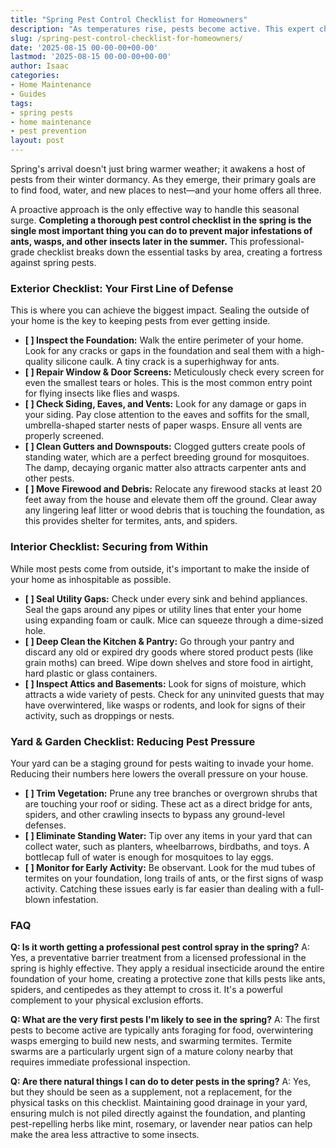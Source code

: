 ```yaml
---
title: "Spring Pest Control Checklist for Homeowners"
description: "As temperatures rise, pests become active. This expert checklist outlines the essential preventative tasks for your home's exterior, interior, and yard to stop spring pests."
slug: /spring-pest-control-checklist-for-homeowners/
date: '2025-08-15 00-00-00+00-00'
lastmod: '2025-08-15 00-00-00+00-00'
author: Isaac
categories:
- Home Maintenance
- Guides
tags:
- spring pests
- home maintenance
- pest prevention
layout: post
---
```

Spring's arrival doesn't just bring warmer weather; it awakens a host of pests from their winter dormancy. As they emerge, their primary goals are to find food, water, and new places to nest—and your home offers all three.

A proactive approach is the only effective way to handle this seasonal surge. **Completing a thorough pest control checklist in the spring is the single most important thing you can do to prevent major infestations of ants, wasps, and other insects later in the summer.** This professional-grade checklist breaks down the essential tasks by area, creating a fortress against spring pests.

### Exterior Checklist: Your First Line of Defense

This is where you can achieve the biggest impact. Sealing the outside of your home is the key to keeping pests from ever getting inside.

*   **[ ] Inspect the Foundation:** Walk the entire perimeter of your home. Look for any cracks or gaps in the foundation and seal them with a high-quality silicone caulk. A tiny crack is a superhighway for ants.
*   **[ ] Repair Window & Door Screens:** Meticulously check every screen for even the smallest tears or holes. This is the most common entry point for flying insects like flies and wasps.
*   **[ ] Check Siding, Eaves, and Vents:** Look for any damage or gaps in your siding. Pay close attention to the eaves and soffits for the small, umbrella-shaped starter nests of paper wasps. Ensure all vents are properly screened.
*   **[ ] Clean Gutters and Downspouts:** Clogged gutters create pools of standing water, which are a perfect breeding ground for mosquitoes. The damp, decaying organic matter also attracts carpenter ants and other pests.
*   **[ ] Move Firewood and Debris:** Relocate any firewood stacks at least 20 feet away from the house and elevate them off the ground. Clear away any lingering leaf litter or wood debris that is touching the foundation, as this provides shelter for termites, ants, and spiders.

### Interior Checklist: Securing from Within

While most pests come from outside, it's important to make the inside of your home as inhospitable as possible.

*   **[ ] Seal Utility Gaps:** Check under every sink and behind appliances. Seal the gaps around any pipes or utility lines that enter your home using expanding foam or caulk. Mice can squeeze through a dime-sized hole.
*   **[ ] Deep Clean the Kitchen & Pantry:** Go through your pantry and discard any old or expired dry goods where stored product pests (like grain moths) can breed. Wipe down shelves and store food in airtight, hard plastic or glass containers.
*   **[ ] Inspect Attics and Basements:** Look for signs of moisture, which attracts a wide variety of pests. Check for any uninvited guests that may have overwintered, like wasps or rodents, and look for signs of their activity, such as droppings or nests.

### Yard & Garden Checklist: Reducing Pest Pressure

Your yard can be a staging ground for pests waiting to invade your home. Reducing their numbers here lowers the overall pressure on your house.

*   **[ ] Trim Vegetation:** Prune any tree branches or overgrown shrubs that are touching your roof or siding. These act as a direct bridge for ants, spiders, and other crawling insects to bypass any ground-level defenses.
*   **[ ] Eliminate Standing Water:** Tip over any items in your yard that can collect water, such as planters, wheelbarrows, birdbaths, and toys. A bottlecap full of water is enough for mosquitoes to lay eggs.
*   **[ ] Monitor for Early Activity:** Be observant. Look for the mud tubes of termites on your foundation, long trails of ants, or the first signs of wasp activity. Catching these issues early is far easier than dealing with a full-blown infestation.

### FAQ

**Q: Is it worth getting a professional pest control spray in the spring?**
A: Yes, a preventative barrier treatment from a licensed professional in the spring is highly effective. They apply a residual insecticide around the entire foundation of your home, creating a protective zone that kills pests like ants, spiders, and centipedes as they attempt to cross it. It's a powerful complement to your physical exclusion efforts.

**Q: What are the very first pests I'm likely to see in the spring?**
A: The first pests to become active are typically ants foraging for food, overwintering wasps emerging to build new nests, and swarming termites. Termite swarms are a particularly urgent sign of a mature colony nearby that requires immediate professional inspection.

**Q: Are there natural things I can do to deter pests in the spring?**
A: Yes, but they should be seen as a supplement, not a replacement, for the physical tasks on this checklist. Maintaining good drainage in your yard, ensuring mulch is not piled directly against the foundation, and planting pest-repelling herbs like mint, rosemary, or lavender near patios can help make the area less attractive to some insects.